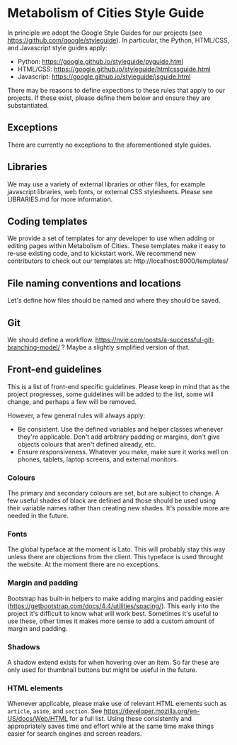 # Metabolism of Cities Style Guide

In principle we adopt the Google Style Guides for our projects (see https://github.com/google/styleguide). In particular, the Python, HTML/CSS, and Javascript style guides apply:

- Python: https://google.github.io/styleguide/pyguide.html
- HTML/CSS: https://google.github.io/styleguide/htmlcssguide.html
- Javascript: https://google.github.io/styleguide/jsguide.html

There may be reasons to define expections to these rules that apply to our projects. If these exist, please define them below and ensure they are substantiated. 

## Exceptions

There are currently no exceptions to the aforementioned style guides.

## Libraries

We may use a variety of external libraries or other files, for example javascript libraries, web fonts, or external CSS stylesheets. Please see LIBRARIES.md for more information.

## Coding templates

We provide a set of templates for any developer to use when adding or editing pages within Metabolism of Cities. These templates make it easy to re-use existing code, and to kickstart work. We recommend new contributors to check out our templates at: http://localhost:8000/templates/

## File naming conventions and locations

Let's define how files should be named and where they should be saved.

## Git 

We should define a workflow.
https://nvie.com/posts/a-successful-git-branching-model/ ?
Maybe a slightly simplified version of that.

## Front-end guidelines

This is a list of front-end specific guidelines. Please keep in mind that as the project progresses, some guidelines will be added to the list, some will change, and perhaps a few will be removed.

However, a few general rules will always apply:

- Be consistent. Use the defined variables and helper classes whenever they're applicable. Don't add arbitrary padding or margins, don't give objects colours that aren't defined already, etc. 
- Ensure responsiveness. Whatever you make, make sure it works well on phones, tablets, laptop screens, and external monitors.

### Colours

The primary and secondary colours are set, but are subject to change. A few useful shades of black are defined and those should be used using their variable names rather than creating new shades. It's possible more are needed in the future.

### Fonts

The global typeface at the moment is Lato. This will probably stay this way unless there are objections from the client. This typeface is used throught the website. At the moment there are no exceptions.

### Margin and padding

Bootstrap has built-in helpers to make adding margins and padding easier (https://getbootstrap.com/docs/4.4/utilities/spacing/). This early into the project it's difficult to know what will work best. Sometimes it's useful to use these, other times it makes more sense to add a custom amount of margin and padding.

### Shadows

A shadow extend exists for when hovering over an item. So far these are only used for thumbnail buttons but might be useful in the future. 

### HTML elements

Whenever applicable, please make use of relevant HTML elements such as `article`, `aside`, and `section`. See https://developer.mozilla.org/en-US/docs/Web/HTML for a full list. Using these consistently and appropriately saves time and effort while at the same time make things easier for search engines and screen readers.
